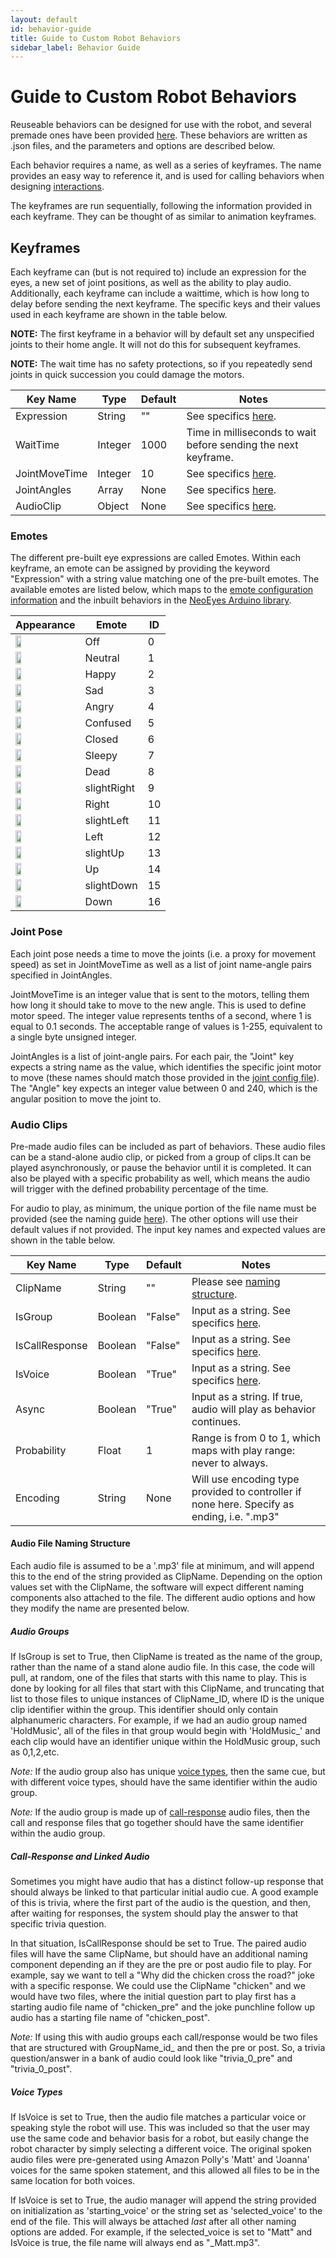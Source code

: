 ```yaml
---
layout: default
id: behavior-guide
title: Guide to Custom Robot Behaviors
sidebar_label: Behavior Guide
---
```

# Guide to Custom Robot Behaviors
Reuseable behaviors can be designed for use with the robot, and several premade ones have been provided [here](../software/behaviors/). These behaviors are written as .json files, and the parameters and options are described below.

Each behavior requires a name, as well as a series of keyframes. The name provides an easy way to reference it, and is used for calling behaviors when designing [interactions]().

The keyframes are run sequentially, following the information provided in each keyframe. They can be thought of as similar to animation keyframes.

## Keyframes
Each keyframe can (but is not required to) include an expression for the eyes, a new set of joint positions, as well as the ability to play audio. Additionally, each keyframe can include a waittime, which is how long to delay before sending the next keyframe. The specific keys and their values used in each keyframe are shown in the table below.

**NOTE:** The first keyframe in a behavior will by default set any unspecified joints to their home angle. It will not do this for subsequent keyframes.

**NOTE:** The wait time has no safety protections, so if you repeatedly send joints in quick succession you could damage the motors.

| Key Name      | Type    | Default | Notes                                                          |
| ------------- | ------- | ------- | -------------------------------------------------------------- |
| Expression    | String  | ""      | See specifics [here](#emotes).                                 |
| WaitTime      | Integer | 1000    | Time in milliseconds to wait before sending the next keyframe. |
| JointMoveTime | Integer | 10      | See specifics [here](#joint-pose).                             |
| JointAngles   | Array   | None    | See specifics [here](#joint-pose).                             |
| AudioClip     | Object  | None    | See specifics [here](#audio-groups).                           |

### Emotes
The different pre-built eye expressions are called Emotes. Within each keyframe, an emote can be assigned by providing the keyword "Expression" with a string value matching one of the pre-built emotes. The available emotes are listed below, which maps to the [emote configuration information](./Software.md) and the inbuilt behaviors in the [NeoEyes Arduino library](../Arduino/NeoEyes/).

| Appearance                        | Emote       | ID |
| --------------------------------- | ----------- | -- |
| <img src="res/.png" width="30%"/> | Off         | 0  |
| <img src="res/.png" width="30%"/> | Neutral     | 1  |
| <img src="res/.png" width="30%"/> | Happy       | 2  |
| <img src="res/.png" width="30%"/> | Sad         | 3  |
| <img src="res/.png" width="30%"/> | Angry       | 4  |
| <img src="res/.png" width="30%"/> | Confused    | 5  |
| <img src="res/.png" width="30%"/> | Closed      | 6  |
| <img src="res/.png" width="30%"/> | Sleepy      | 7  |
| <img src="res/.png" width="30%"/> | Dead        | 8  |
| <img src="res/.png" width="30%"/> | slightRight | 9  |
| <img src="res/.png" width="30%"/> | Right       | 10 |
| <img src="res/.png" width="30%"/> | slightLeft  | 11 |
| <img src="res/.png" width="30%"/> | Left        | 12 |
| <img src="res/.png" width="30%"/> | slightUp    | 13 |
| <img src="res/.png" width="30%"/> | Up          | 14 |
| <img src="res/.png" width="30%"/> | slightDown  | 15 |
| <img src="res/.png" width="30%"/> | Down        | 16 |



### Joint Pose
Each joint pose needs a time to move the joints (i.e. a proxy for movement speed) as set in JointMoveTime as well as a list of joint name-angle pairs specified in JointAngles.

JointMoveTime is an integer value that is sent to the motors, telling them how long it should take to move to the new angle. This is used to define motor speed. The integer value represents tenths of a second, where 1 is equal to 0.1 seconds. The acceptable range of values is 1-255, equivalent to a single byte unsigned integer.

JointAngles is a list of joint-angle pairs. For each pair, the "Joint" key expects a string name as the value, which identifies the specific joint motor to move (these names should match those provided in the [joint config file](./Software.md)). The "Angle" key expects an integer value between 0 and 240, which is the angular position to move the joint to.


### Audio Clips
Pre-made audio files can be included as part of behaviors. These audio files can be a stand-alone audio clip, or picked from a group of clips.It can be played asynchronously, or pause the behavior until it is completed. It can also be played with a specific probability as well, which means the audio will trigger with the defined probability percentage of the time. 

For audio to play, as minimum, the unique portion of the file name must be provided (see the naming guide [here](#audio-file-naming-structure)). The other options will use their default values if not provided. The input key names and expected values are shown in the table below.

| Key Name       | Type    | Default | Notes                                                                                      |
| -------------- | ------- | ------- | ------------------------------------------------------------------------------------------ |
| ClipName       | String  | ""      | Please see [naming structure](#audio-file-naming-structure).                               |
| IsGroup        | Boolean | "False" | Input as a string. See specifics [here](#audio-groups).                                    |
| IsCallResponse | Boolean | "False" | Input as a string. See specifics [here](#call-response-and-linked-audio).                  |
| IsVoice        | Boolean | "True"  | Input as a string. See specifics [here](#voice-types).                                     |
| Async          | Boolean | "True"  | Input as a string. If true, audio will play as behavior continues.                         |
| Probability    | Float   | 1       | Range is from 0 to 1, which maps with play range: never to always.                         |
| Encoding       | String  | None    | Will use encoding type provided to controller if none here. Specify as ending, i.e. ".mp3" |



#### Audio File Naming Structure
Each audio file is assumed to be a '.mp3' file at minimum, and will append this to the end of the string provided as ClipName. Depending on the option values set with the ClipName, the software will expect different naming components also attached to the file. The different audio options and how they modify the name are presented below.


##### Audio Groups
If IsGroup is set to True, then ClipName is treated as the name of the group, rather than the name of a stand alone audio file. In this case, the code will pull, at random, one of the files that starts with this name to play. This is done by looking for all files that start with this ClipName, and truncating that list to those files to unique instances of ClipName_ID, where ID is the unique clip identifier within the group. This identifier should only contain alphanumeric characters. For example, if we had an audio group named 'HoldMusic', all of the files in that group would begin with 'HoldMusic_' and each clip would have an identifier unique within the HoldMusic group, such as 0,1,2,etc.

*Note:* If the audio group also has unique [voice types](#voice-types), then the same cue, but with different voice types, should have the same identifier within the audio group.

*Note:* If the audio group is made up of [call-response](#call-response-and-linked-audio) audio files, then the call and response files that go together should have the same identifier within the audio group.

##### Call-Response and Linked Audio
Sometimes you might have audio that has a distinct follow-up response that should always be linked to that particular initial audio cue. A good example of this is trivia, where the first part of the audio is the question, and then, after waiting for responses, the system should play the answer to that specific trivia question.

In that situation, IsCallResponse should be set to True. The paired audio files will have the same ClipName, but should have an additional naming component depending an if they are the pre or post audio file to play. For example, say we want to tell a "Why did the chicken cross the road?" joke with a specific response. We could use the ClipName "chicken" and we would have two files, where the initial question part to play first has a starting audio file name of "chicken_pre" and the joke punchline follow up audio has a starting file name of "chicken_post".

*Note:* If using this with audio groups each call/response would be two files that are structured with GroupName_id_ and then the pre or post. So, a trivia question/answer in a bank of audio could look like "trivia_0_pre" and "trivia_0_post".


##### Voice Types
If IsVoice is set to True, then the audio file matches a particular voice or speaking style the robot will use. This was included so that the user may use the same code and behavior basis for a robot, but easily change the robot character by simply selecting a different voice. The original spoken audio files were pre-generated using Amazon Polly's 'Matt' and 'Joanna' voices for the same spoken statement, and this allowed all files to be in the same location for both voices.

If IsVoice is set to True, the audio manager will append the string provided on initialization as 'starting_voice' or the string set as 'selected_voice' to the end of the file. This will always be attached *last* after all other naming options are added. For example, if the selected_voice is set to "Matt" and IsVoice is true, the file name will always end as "_Matt.mp3".

